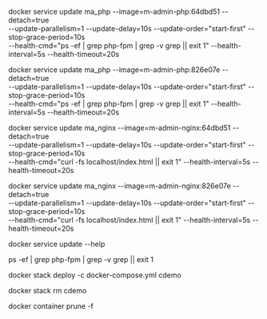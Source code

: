 


docker service update ma_php --image=m-admin-php:64dbd51 --detach=true \
	--update-parallelism=1 --update-delay=10s --update-order="start-first" --stop-grace-period=10s \
	--health-cmd="ps -ef | grep php-fpm | grep -v grep || exit 1" --health-interval=5s --health-timeout=20s


docker service update ma_php --image=m-admin-php:826e07e --detach=true  \
	--update-parallelism=1 --update-delay=10s --update-order="start-first" --stop-grace-period=10s \
	--health-cmd="ps -ef | grep php-fpm | grep -v grep || exit 1" --health-interval=5s --health-timeout=20s


docker service update ma_nginx --image=m-admin-nginx:64dbd51 --detach=true \
	--update-parallelism=1 --update-delay=10s --update-order="start-first" --stop-grace-period=10s \
	--health-cmd="curl -fs localhost/index.html || exit 1" --health-interval=5s --health-timeout=20s

docker service update ma_nginx --image=m-admin-nginx:826e07e --detach=true \
	--update-parallelism=1 --update-delay=10s --update-order="start-first" --stop-grace-period=10s \
	--health-cmd="curl -fs localhost/index.html || exit 1" --health-interval=5s --health-timeout=20s


docker service update --help

ps -ef | grep php-fpm | grep -v grep || exit 1











docker stack deploy -c docker-compose.yml cdemo


docker stack rm cdemo


docker container prune -f

